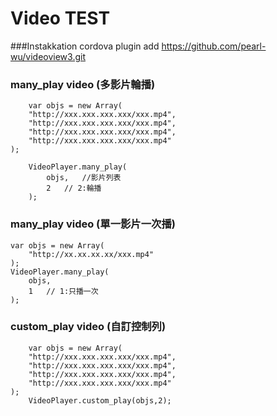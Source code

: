# Video TEST

###Instakkation
        cordova plugin add https://github.com/pearl-wu/videoview3.git

### many_play video (多影片輪播)

        var objs = new Array(
		"http://xxx.xxx.xxx.xxx/xxx.mp4",
		"http://xxx.xxx.xxx.xxx/xxx.mp4",
		"http://xxx.xxx.xxx.xxx/xxx.mp4",
		"http://xxx.xxx.xxx.xxx/xxx.mp4"
	);
		
		VideoPlayer.many_play(
			objs,	//影片列表
			2	// 2:輪播
		);
### many_play video (單一影片一次播)
	var objs = new Array(
		"http://xx.xx.xx.xx/xxx.mp4"
	);
	VideoPlayer.many_play(
		objs,
		1	// 1:只播一次
	);
		
### custom_play video (自訂控制列)
        var objs = new Array(
		"http://xxx.xxx.xxx.xxx/xxx.mp4",
		"http://xxx.xxx.xxx.xxx/xxx.mp4",
		"http://xxx.xxx.xxx.xxx/xxx.mp4",
		"http://xxx.xxx.xxx.xxx/xxx.mp4"
	);
        VideoPlayer.custom_play(objs,2);
